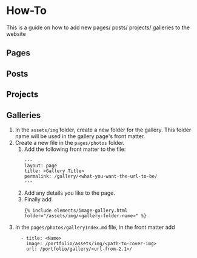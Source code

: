 # How-To
This is a guide on how to add new pages/ posts/ projects/ galleries to the website

## Pages

## Posts

## Projects

## Galleries
1. In the `assets/img` folder, create a new folder for the gallery. This folder name will be used in the gallery page's front matter.
2. Create a new file in the `pages/photos` folder.
    1. Add the following front matter to the file:
        ```
        ---
        layout: page
        title: <Gallery Title>
        permalink: /gallery/<what-you-want-the-url-to-be/
        ---
        ```
    2. Add any details you like to the page.
    3. Finally add
        ```
        {% include elements/image-gallery.html folder="/assets/img/<gallery-folder-name>" %}
        ```
3. In the `pages/photos/galleryIndex.md` file, in the front matter add 
    ```
      - title: <Name>
        image: /portfolio/assets/img/<path-to-cover-img>
        url: /portfolio/gallery/<url-from-2.1>/
    ```